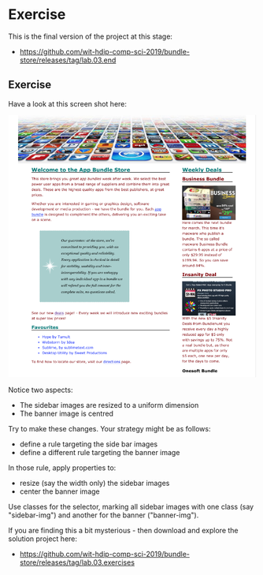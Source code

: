 # Exercise

This is the final version of the project at this stage:

- <https://github.com/wit-hdip-comp-sci-2019/bundle-store/releases/tag/lab.03.end>

## Exercise

Have a look at this screen shot here:

![](img/36.png)

Notice two aspects:

- The sidebar images are resized to a uniform dimension
- The banner image is centred

Try to make these changes. Your strategy might be as follows:

- define a rule targeting the side bar images
- define a different rule targeting the banner image

In those rule, apply properties to:

- resize (say the width only) the sidebar images
- center the banner image

Use classes for the selector, marking all sidebar images with one class (say "sidebar-img") and another for the banner ("banner-img").

If you are finding this a bit mysterious - then download and explore the solution project here:

- <https://github.com/wit-hdip-comp-sci-2019/bundle-store/releases/tag/lab.03.exercises>
